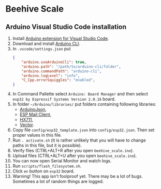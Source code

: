 <!-- markdownlint-disable MD031 -->

# Beehive Scale

## Arduino Visual Studio Code installation

1. Install [Arduino extension for Visual Studio Code](https://marketplace.visualstudio.com/items?itemName=vsciot-vscode.vscode-arduino).
2. Download and install [Arduino CLI](https://arduino.github.io/arduino-cli/0.35/installation/).
3. In `.vscode/settings.json` put
    ```json
    {
        "arduino.useArduinoCli": true,
        "arduino.path": "/path/to/arduino-cli/folder",
        "arduino.commandPath": "arduino-cli",
        "arduino.logLevel": "info",
        "C_Cpp.errorSquiggles": "enabled",
    }
    ```
4. In Command Pallette select `Arduino: Board Manager`
    and then select `esp32 by Espressif Systems Version 2.0.16` board.
5. In folder `~/Arduino/libraries/` put folders containing following libraries:
    - [ArduinoJson](https://github.com/bblanchon/ArduinoJson/releases/tag/v7.0.4),
    - [ESP Mail Client](https://github.com/mobizt/ESP-Mail-Client/releases/tag/v3.4.19),
    - [HX711](https://github.com/bogde/HX711/releases/tag/0.7.5),
    - [Vector](https://github.com/janelia-arduino/Vector/releases/tag/1.2.2).
6. Copy file `config/esp32_template.json` into `config/esp32.json`. Then set proper values in this file.
7. Run `. activate.sh` (it is rather unlikely that you will have to change paths in this file, but it is possible).
8. Verify files (CTRL+ALT+R after you open `beehive_scale.ino`).
9. Upload files (CTRL+ALT+U after you open `beehive_scale.ino`).
10. You can now open Serial Monitor and watch logs.
11. Run `scripts/flash_filesystem.sh`.
12. Click `en` button on `esp32` board.
13. Warning! This app isn't foolproof yet. There may be a lot of bugs. Sometimes a lot of random things are logged.
